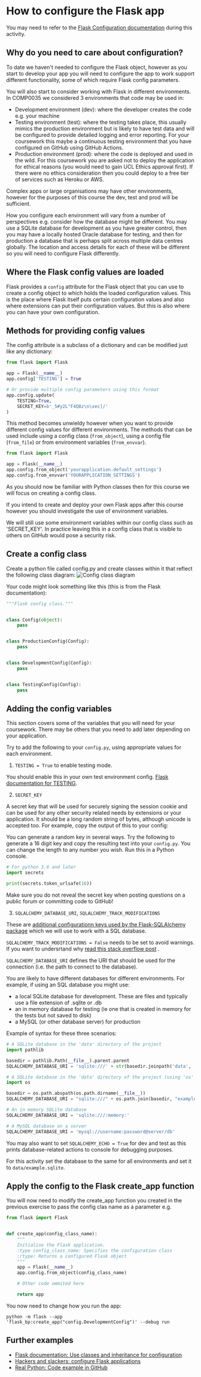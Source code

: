 # How to configure the Flask app

You may need to refer to the [Flask Configuration documentation](https://flask.palletsprojects.com/en/2.2.x/config/) during this activity.

## Why do you need to care about configuration?

To date we haven't needed to configure the Flask object, however as you start to develop your app you will need to configure the app to work support different functionality, some of which require Flask config parameters.

You will also start to consider working with Flask in different environments. In COMP0035 we considered 3 environments that code may be used in:

- Development environment (dev): where the developer creates the code e.g. your machine
- Testing environment (test): where the testing takes place, this usually mimics the production environment but is likely to have test data and will be configured to provide detailed logging and error reporting. For your coursework this maybe a continuous testing environment that you have configured on GitHub using GitHub Actions.
- Production environment (prod): where the code is deployed and used in the wild. For this coursework you are asked not to deploy the application for ethical reasons (you would need to gain UCL Ethics approval first). If there were no ethics consideration then you could deploy to a free tier of services such as Heroku or AWS.

Complex apps or large organisations may have other environments, however for the purposes of this course the dev, test and prod will be sufficient.

How you configure each environment will vary from a number of perspectives e.g. consider how the database might be different. You may use a SQLite database for development as you have greater control, then you may have a locally hosted Oracle database for testing, and then for production a database that is perhaps split across multiple data centres globally. The location and access details for each of these will be different so you will need to configure Flask differently.

## Where the Flask config values are loaded

Flask provides a `config` attribute for the Flask object that you can use to create a config object to which holds the loaded configuration values. This is the place where Flask itself puts certain configuration values and also where extensions can put their configuration values. But this is also where you can have your own configuration.

## Methods for providing config values

The config attribute is a subclass of a dictionary and can be modified just like any dictionary:

```python
from flask import Flask

app = Flask(__name__)
app.config['TESTING'] = True

# Or provide multiple config parameters using this format
app.config.update(
    TESTING=True,
    SECRET_KEY=b'_5#y2L"F4Q8z\n\xec]/'
)
```

This method becomes unwieldy however when you want to provide different config values for different environments. The methods that can be used include using a config class (`from_object`), using a config file (`from_file`) or from environment variables (`from_envvar`).

```python
from flask import Flask

app = Flask(__name__)
app.config.from_object('yourapplication.default_settings')
app.config.from_envvar('YOURAPPLICATION_SETTINGS')
```

As you should now be familiar with Python classes then for this course we will focus on creating a config class.

If you intend to create and deploy your own Flask apps after this course however you should investigate the use of environment variables.

We will still use some environment variables within our config class such as 'SECRET_KEY'. In practice leaving this in a config class that is visible to others on GitHub would pose a security risk.

## Create a config class

Create a python file called config.py and create classes within it that reflect the following class diagram:
![Config class diagram](config_class_diag.png)

Your code might look something like this (this is from the Flask documentation):

```python
"""Flask config class."""


class Config(object):
    pass


class ProductionConfig(Config):
    pass


class DevelopmentConfig(Config):
    pass


class TestingConfig(Config):
    pass

```

## Adding the config variables

This section covers some of the variables that you will need for your coursework. There may be others that you
need to add later depending on your application.

Try to add the following to your `config.py`, using appropriate values for each environment.

1. `TESTING = True` to enable testing mode.

You should enable this in your own test environment config. [Flask documentation for TESTING](https://flask.palletsprojects.com/en/2.0.x/config/#TESTING).

2. `SECRET_KEY`

A secret key that will be used for securely signing the session cookie and can be used for any other security related needs by extensions or your application. It should be a long random string of bytes, although unicode is accepted too. For example, copy the output of this to your config:

You can generate a random key in several ways. Try the following to generate a 16 digit key and copy the
resulting text into your `config.py`. You can change the length to any number you wish. Run this in a Python console.

```python
# For python 3.6 and later
import secrets

print(secrets.token_urlsafe(16))
```

Make sure you do not reveal the secret key when posting questions on a public forum or committing code to GitHub!

3. `SQLALCHEMY_DATABASE_URI`,  `SQLALCHEMY_TRACK_MODIFICATIONS`

These are [additional configurationn keys used by the Flask-SQLAlchemy package](https://flask-sqlalchemy.palletsprojects.com/en/2.x/config/#configuration-keys) which we will use to work with a SQL database.

`SQLALCHEMY_TRACK_MODIFICATIONS = False` needs to be set to avoid warnings. If you want to undersrtand
why [read this stack overflow post](https://stackoverflow.com/questions/33738467/how-do-i-know-if-i-can-disable-sqlalchemy-track-modifications/33790196#33790196)
.

`SQLALCHEMY_DATABASE_URI` defines the URI that should be used for the connection (i.e. the path to connect to the database).

You are likely to have different databases for different environments. For example, if using an SQL database you might use:

- a local SQLite database for development. These are files and typically use a file extension of .sqlite or .db
- an in memory database for testing (ie one that is created in memory for the tests but not saved to disk)
- a MySQL (or other database server) for production

Example of syntax for these three scenarios:

```python
# A SQLite database in the 'data' directory of the project
import pathlib

basedir = pathlib.Path(__file__).parent.parent
SQLALCHEMY_DATABASE_URI = 'sqlite:///' + str(basedir.joinpath('data', 'example.sqlite'))

# A SQLite database in the 'data' directory of the project (using 'os' rather than 'pathlib')
import os

basedir = os.path.abspath(os.path.dirname(__file__))
SQLALCHEMY_DATABASE_URI = "sqlite:///" + os.path.join(basedir, "example.db")

# An in memory SQLite database
SQLALCHEMY_DATABASE_URI = 'sqlite:///:memory:'

# A MySQL database on a server
SQLALCHEMY_DATABASE_URI = 'mysql://username:password@server/db'
```

You may also want to set `SQLALCHEMY_ECHO = True` for dev and test as this prints database-related actions to console for debugging purposes.

For this activity set the database to the same for all environments and set it to `data/example.sqlite`.

## Apply the config to the Flask create_app function

You will now need to modify the create_app function you created in the previous exercise to pass the config clas name as a parameter e.g.

```python
from flask import Flask


def create_app(config_class_name):
    """
    Initialise the Flask application.
    :type config_class_name: Specifies the configuration class
    :rtype: Returns a configured Flask object
    """
    app = Flask(__name__)
    app.config.from_object(config_class_name)

    # Other code ommited here

    return app
```

You now need to change how you run the app:

`python -m flask --app 'flask_bp:create_app("config.DevelopmentConfig")' --debug run`

## Further examples

- [Flask documentation: Use classes and inheritance for configuration](https://flask.palletsprojects.com/en/2.2.x/config/#development-production)
- [Hackers and slackers: configure Flask applications](https://hackersandslackers.com/configure-flask-applications/)
- [Real Python: Code example in GitHub](https://github.com/realpython/flask-by-example/blob/master/config.py)
